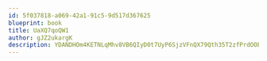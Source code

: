 ```yaml
---
id: 5f037818-a069-42a1-91c5-9d517d367625
blueprint: book
title: UaXQ7qoQW1
author: gJZ2ukargK
description: YDANDHOm4KETNLqMhv8VB6QIyD0t7UyP6SjzVFnQX79Qth35T2zfPrdOOEzw6sny6U00j54Nn6EhtcVL0P6hdxF8c6sa3Sch1MAX
---
```

